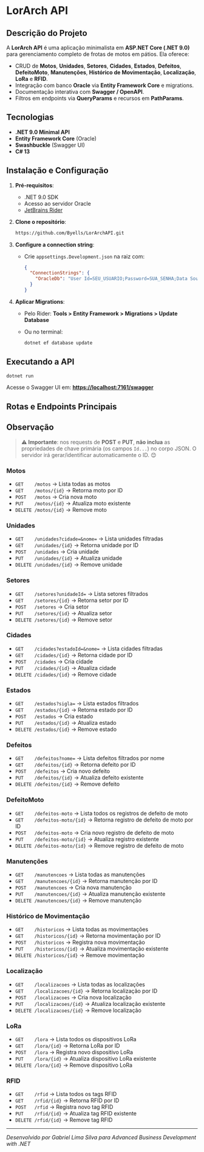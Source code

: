 # LorArch API

## Descrição do Projeto

A **LorArch API** é uma aplicação minimalista em **ASP.NET Core (.NET 9.0)** para gerenciamento completo de frotas de motos em pátios. Ela oferece:

* CRUD de **Motos**, **Unidades**, **Setores**, **Cidades**, **Estados**, **Defeitos**, **DefeitoMoto**, **Manutenções**, **Histórico de Movimentação**, **Localização**, **LoRa** e **RFID**.
* Integração com banco **Oracle** via **Entity Framework Core** e migrations.
* Documentação interativa com **Swagger / OpenAPI**.
* Filtros em endpoints via **QueryParams** e recursos em **PathParams**.

## Tecnologias

* **.NET 9.0 Minimal API**
* **Entity Framework Core** (Oracle)
* **Swashbuckle** (Swagger UI)
* **C# 13**

## Instalação e Configuração

1. **Pré‑requisitos**:

   * .NET 9.0 SDK
   * Acesso ao servidor Oracle
   * [JetBrains Rider](https://www.jetbrains.com/rider/)

2. **Clone o repositório**:

   ```bash
   https://github.com/Byells/LorArchAPI.git
   ```

3. **Configure a connection string**:

   * Crie `appsettings.Development.json` na raiz com:

     ```json
     {
       "ConnectionStrings": {
         "OracleDb": "User Id=SEU_USUARIO;Password=SUA_SENHA;Data Source=HOST:1521/SERVICE_NAME"
       }
     }
     ```

4. **Aplicar Migrations**:

   * Pelo Rider: **Tools > Entity Framework > Migrations > Update Database**
   * Ou no terminal:

     ```bash
     dotnet ef database update
     ```

## Executando a API

```bash
dotnet run
```

Acesse o Swagger UI em: **[https://localhost:7161/swagger](https://localhost:7161/swagger/index.html)**

## Rotas e Endpoints Principais

## Observação

> **⚠️ Importante**: nos requests de **POST** e **PUT**, **não inclua** as propriedades de chave primária (os campos `Id...`) no corpo JSON. O servidor irá gerar/identificar automaticamente o ID. 😊

### Motos

* `GET    /motos`                     → Lista todas as motos
* `GET    /motos/{id}`                → Retorna moto por ID
* `POST   /motos`                     → Cria nova moto
* `PUT    /motos/{id}`                → Atualiza moto existente
* `DELETE /motos/{id}`                → Remove moto

### Unidades

* `GET    /unidades?cidade=&nome=`    → Lista unidades filtradas
* `GET    /unidades/{id}`             → Retorna unidade por ID
* `POST   /unidades`                  → Cria unidade
* `PUT    /unidades/{id}`             → Atualiza unidade
* `DELETE /unidades/{id}`             → Remove unidade

### Setores

* `GET    /setores?unidadeId=`        → Lista setores filtrados
* `GET    /setores/{id}`              → Retorna setor por ID
* `POST   /setores`                   → Cria setor
* `PUT    /setores/{id}`              → Atualiza setor
* `DELETE /setores/{id}`              → Remove setor

### Cidades

* `GET    /cidades?estadoId=&nome=`   → Lista cidades filtradas
* `GET    /cidades/{id}`              → Retorna cidade por ID
* `POST   /cidades`                   → Cria cidade
* `PUT    /cidades/{id}`              → Atualiza cidade
* `DELETE /cidades/{id}`              → Remove cidade

### Estados

* `GET    /estados?sigla=`            → Lista estados filtrados
* `GET    /estados/{id}`              → Retorna estado por ID
* `POST   /estados`                   → Cria estado
* `PUT    /estados/{id}`              → Atualiza estado
* `DELETE /estados/{id}`              → Remove estado

### Defeitos

* `GET    /defeitos?nome=`    → Lista defeitos filtrados por nome
* `GET    /defeitos/{id}`     → Retorna defeito por ID
* `POST   /defeitos`          → Cria novo defeito
* `PUT    /defeitos/{id}`     → Atualiza defeito existente
* `DELETE /defeitos/{id}`     → Remove defeito

### DefeitoMoto

* `GET    /defeitos-moto`        → Lista todos os registros de defeito de moto
* `GET    /defeitos-moto/{id}`   → Retorna registro de defeito de moto por ID
* `POST   /defeitos-moto`        → Cria novo registro de defeito de moto
* `PUT    /defeitos-moto/{id}`   → Atualiza registro existente
* `DELETE /defeitos-moto/{id}`   → Remove registro de defeito de moto

### Manutenções

* `GET    /manutencoes`        → Lista todas as manutenções
* `GET    /manutencoes/{id}`   → Retorna manutenção por ID
* `POST   /manutencoes`        → Cria nova manutenção
* `PUT    /manutencoes/{id}`   → Atualiza manutenção existente
* `DELETE /manutencoes/{id}`   → Remove manutenção

### Histórico de Movimentação

* `GET    /historicos`         → Lista todas as movimentações
* `GET    /historicos/{id}`    → Retorna movimentação por ID
* `POST   /historicos`         → Registra nova movimentação
* `PUT    /historicos/{id}`    → Atualiza movimentação existente
* `DELETE /historicos/{id}`    → Remove movimentação

### Localização

* `GET    /localizacoes`       → Lista todas as localizações
* `GET    /localizacoes/{id}`  → Retorna localização por ID
* `POST   /localizacoes`       → Cria nova localização
* `PUT    /localizacoes/{id}`  → Atualiza localização existente
* `DELETE /localizacoes/{id}`  → Remove localização

### LoRa

* `GET    /lora`              → Lista todos os dispositivos LoRa
* `GET    /lora/{id}`         → Retorna LoRa por ID
* `POST   /lora`              → Registra novo dispositivo LoRa
* `PUT    /lora/{id}`         → Atualiza dispositivo LoRa existente
* `DELETE /lora/{id}`         → Remove dispositivo LoRa

### RFID

* `GET    /rfid`              → Lista todos os tags RFID
* `GET    /rfid/{id}`         → Retorna RFID por ID
* `POST   /rfid`              → Registra novo tag RFID
* `PUT    /rfid/{id}`         → Atualiza tag RFID existente
* `DELETE /rfid/{id}`         → Remove tag RFID



---

*Desenvolvido por Gabriel Lima Silva para Advanced Business Development with .NET*
